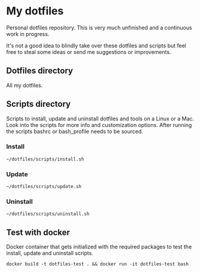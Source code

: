 # My dotfiles
Personal dotfiles repository. This is very much unfinished and a continuous work in progress.

It's not a good idea to blindly take over these dotfiles and scripts but feel free to steal some
ideas or send me suggestions or improvements.

## Dotfiles directory
All my dotfiles.

## Scripts directory
Scripts to install, update and uninstall dotfiles and tools on a Linux or a Mac. Look into the
scripts for more info and customization options. After running the scripts bashrc or bash_profile
needs to be sourced.

### Install
`~/dotfiles/scripts/install.sh`

### Update
`~/dotfiles/scripts/update.sh`

### Uninstall
`~/dotfiles/scripts/uninstall.sh`

## Test with docker
Docker container that gets initialized with the required packages to test the install, update and
uninstall scripts.

`docker build -t dotfiles-test . && docker run -it dotfiles-test bash`
